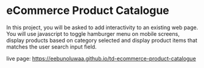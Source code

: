 # eCommerce Product Catalogue

In this project, you will be asked to add interactivity to an existing web page. You will use javascript to toggle hamburger menu on mobile screens, display products based on category selected and display product items that matches the user search input field. 


live page: https://eebunoluwaa.github.io/td-ecommerce-product-catalogue
